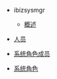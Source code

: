 * ibizsysmgr
  * [概述](client/ibizsysmgr/ibizsysmgr#概述)

* [人员](client/ibizsysmgr/declient/sys_person#sys_person)
* [系统角色成员](client/ibizsysmgr/declient/sys_role_member#sys_role_member)
* [系统角色](client/ibizsysmgr/declient/sys_role#sys_role)
